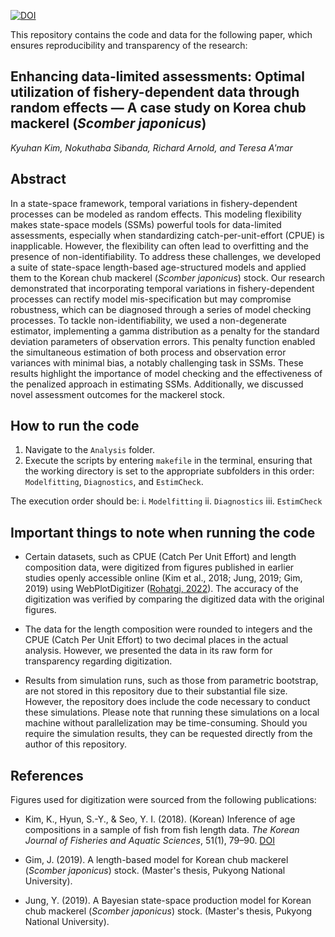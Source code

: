 [![DOI](https://zenodo.org/badge/DOI/10.5281/zenodo.10362006.svg)](https://doi.org/10.5281/zenodo.10362006)

This repository contains the code and data for the following paper, which ensures reproducibility and transparency of the research:

## **Enhancing data-limited assessments: Optimal utilization of fishery-dependent data through random effects &mdash; A case study on Korea chub mackerel (_Scomber japonicus_)**

*Kyuhan Kim, Nokuthaba Sibanda, Richard Arnold, and Teresa A'mar*

## Abstract

In a state-space framework, temporal variations in fishery-dependent processes can be modeled as random effects. This modeling flexibility makes state-space models (SSMs) powerful tools for data-limited assessments, especially when standardizing catch-per-unit-effort (CPUE) is inapplicable. However, the flexibility can often lead to overfitting and the presence of non-identifiability. To address these challenges, we developed a suite of state-space length-based age-structured models and applied them to the Korean chub mackerel (_Scomber japonicus_) stock. Our research demonstrated that incorporating temporal variations in fishery-dependent processes can rectify model mis-specification but may compromise robustness, which can be diagnosed through a series of model checking processes. To tackle non-identifiability, we used a non-degenerate estimator, implementing a gamma distribution as a penalty for the standard deviation parameters of observation errors. This penalty function enabled the simultaneous estimation of both process and observation error variances with minimal bias, a notably challenging task in SSMs. These results highlight the importance of model checking and the effectiveness of the penalized approach in estimating SSMs. Additionally, we discussed novel assessment outcomes for the mackerel stock.

## How to run the code

1. Navigate to the `Analysis` folder.
2. Execute the scripts by entering `makefile` in the terminal, ensuring that the working directory is set to the appropriate subfolders in this order: `Modelfitting`, `Diagnostics`, and `EstimCheck`.

The execution order should be:
  i. `Modelfitting`
  ii. `Diagnostics`
  iii. `EstimCheck`

## Important things to note when running the code

- Certain datasets, such as CPUE (Catch Per Unit Effort) and length composition data, were digitized from figures published in earlier studies openly accessible online (Kim et al., 2018; Jung, 2019; Gim, 2019) using WebPlotDigitizer ([Rohatgi, 2022](https://automeris.io/WebPlotDigitizer/)). The accuracy of the digitization was verified by comparing the digitized data with the original figures. 

- The data for the length composition were rounded to integers and the CPUE (Catch Per Unit Effort) to two decimal places in the actual analysis. However, we presented the data in its raw form for transparency regarding digitization.

- Results from simulation runs, such as those from parametric bootstrap, are not stored in this repository due to their substantial file size. However, the repository does include the code necessary to conduct these simulations. Please note that running these simulations on a local machine without parallelization may be time-consuming. Should you require the simulation results, they can be requested directly from the author of this repository.

## References

Figures used for digitization were sourced from the following publications:

- Kim, K., Hyun, S.-Y., & Seo, Y. I. (2018). (Korean) Inference of age compositions in a sample of fish from fish length data. *The Korean Journal of Fisheries and Aquatic Sciences*, 51(1), 79–90. [DOI](https://doi.org/10.5657/KFAS.2018.0079)

- Gim, J. (2019). A length-based model for Korean chub mackerel (*Scomber japonicus*) stock. (Master's thesis, Pukyong National University).

- Jung, Y. (2019). A Bayesian state-space production model for Korean chub mackerel (*Scomber japonicus*) stock. (Master's thesis, Pukyong National University).

